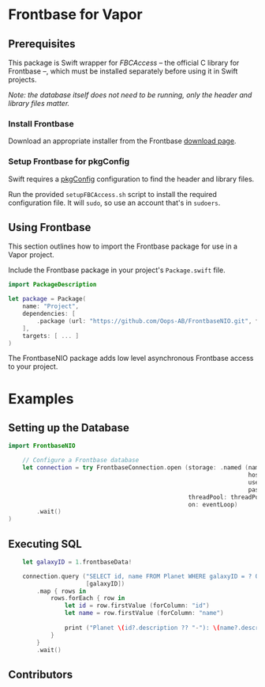 # Frontbase for Vapor

## Prerequisites

This package is Swift wrapper for *FBCAccess* – the official C library for Frontbase –, which must be installed separately before using it in Swift projects.

_Note: the database itself does not need to be running, only the header and library files matter._

### Install Frontbase

Download an appropriate installer from the Frontbase [download page](http://www.frontbase.com/cgi-bin/WebObjects/FBWebSite).

### Setup Frontbase for pkgConfig

Swift requires a [pkgConfig](https://github.com/apple/swift-package-manager/blob/master/Documentation/PackageDescriptionV4.md#pkgconfig) configuration to find the header and library files.

Run the provided `setupFBCAccess.sh` script to install the required configuration file. It will `sudo`, so use an account that's in `sudoers`.

## Using Frontbase

This section outlines how to import the Frontbase package for use in a Vapor project.

Include the Frontbase package in your project's `Package.swift` file.

```swift
import PackageDescription

let package = Package(
    name: "Project",
    dependencies: [
        .package (url: "https://github.com/Oops-AB/FrontbaseNIO.git", from: "1.0.0"),
    ],
    targets: [ ... ]
)
```

The FrontbaseNIO package adds low level asynchronous Frontbase access to your project.

# Examples

## Setting up the Database

```swift
import FrontbaseNIO

	// Configure a Frontbase database
    let connection = try FrontbaseConnection.open (storage: .named (name: "Universe",
                                                                    hostName: "localhost",
                                                                    username: "_system",
                                                                    password: "secret"),
                                                   threadPool: threadPool,
                                                   on: eventLoop)
        .wait()
)
```

## Executing SQL

```swift
    let galaxyID = 1.frontbaseData!

    connection.query ("SELECT id, name FROM Planet WHERE galaxyID = ? ORDER BY name",
                      [galaxyID])
        .map { rows in
            rows.forEach { row in
                let id = row.firstValue (forColumn: "id")
                let name = row.firstValue (forColumn: "name")
    
                print ("Planet \(id?.description ?? "-"): \(name?.description ?? "-")")
            }
        }
        .wait()
```

## Contributors

